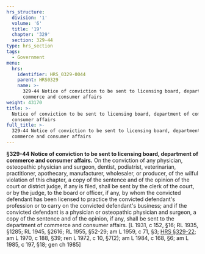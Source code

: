 ```yaml
---
hrs_structure:
  division: '1'
  volume: '6'
  title: '19'
  chapter: '329'
  section: 329-44
type: hrs_section
tags:
  - Government
menu:
  hrs:
    identifier: HRS_0329-0044
    parent: HRS0329
    name: >-
      329-44 Notice of conviction to be sent to licensing board, department of
      commerce and consumer affairs
weight: 43170
title: >-
  Notice of conviction to be sent to licensing board, department of commerce and
  consumer affairs
full_title: >-
  329-44 Notice of conviction to be sent to licensing board, department of
  commerce and consumer affairs
---
```

**§329-44 Notice of conviction to be sent to licensing board, department of commerce and consumer affairs.** On the conviction of any physician, osteopathic physician and surgeon, dentist, podiatrist, veterinarian, practitioner, apothecary, manufacturer, wholesaler, or producer, of the wilful violation of this chapter, a copy of the sentence and of the opinion of the court or district judge, if any is filed, shall be sent by the clerk of the court, or by the judge, to the board or officer, if any, by whom the convicted defendant has been licensed to practice the convicted defendant's profession or to carry on the convicted defendant's business; and if the convicted defendant is a physician or osteopathic physician and surgeon, a copy of the sentence and of the opinion, if any, shall be sent to the department of commerce and consumer affairs. [L 1931, c 152, §16; RL 1935, §1285; RL 1945, §2616; RL 1955, §52-29; am L 1959, c 71, §3; [HRS §329-22](/title-19/chapter-329/section-329-22/); am L 1970, c 188, §39; ren L 1972, c 10, §7(2); am L 1984, c 168, §6; am L 1985, c 197, §18; gen ch 1985]